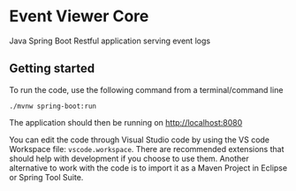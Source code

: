 # Event Viewer Core

Java Spring Boot Restful application serving event logs

## Getting started

To run the code, use the following command from a terminal/command line

```./mvnw spring-boot:run```

The application should then be running on <http://localhost:8080>

You can edit the code through Visual Studio code by using the VS code Workspace file: `vscode.workspace`. There are recommended extensions that should help with development if you choose to use them. Another alternative to work with the code is to import it as a Maven Project in Eclipse or Spring Tool Suite.
